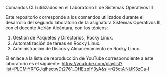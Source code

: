 Comandos CLI utilizados en el Laboratorio II de Sistemas Operativos III

Este repositorio corresponde a los comandos utilizados durante el desarrollo del segundo laboratorio de la asignatura Sistemas Operativos III, con el docente Adrián Alcántara, con los tópicos:

1. Gestión de Paquetes y Directorios, Rocky Linux.
2. Automatización de tareas en Rocky Linux.
3. Administración de Discos y Almacenamiento en Rocky Linux.

El enlace a la lista de reproducción de YouTube correspondiente a este laboratorio es el siguiente:
https://youtube.com/playlist?list=PLCMiYRFGJqihsctwDt2761_OHEzpIY3yA&si=rQ5ctANjJK3zCa-I
